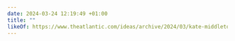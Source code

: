 ```yaml
---
date: 2024-03-24 12:19:49 +01:00
title: ""
likeOf: https://www.theatlantic.com/ideas/archive/2024/03/kate-middleton-cancer-announcement/677863/
---
```

